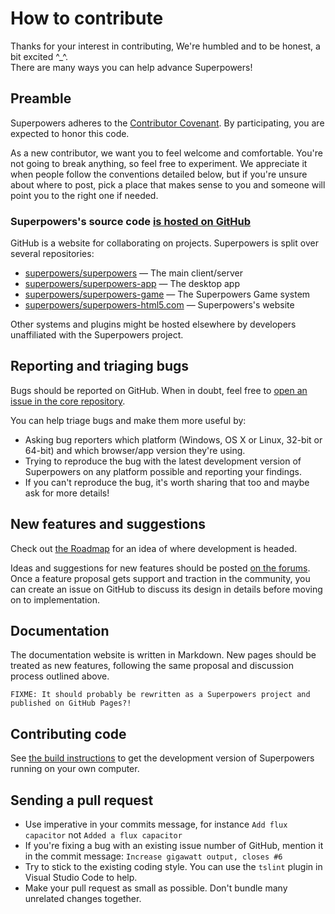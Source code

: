 # How to contribute

Thanks for your interest in contributing, We're humbled and to be honest, a bit excited ^_^.  
There are many ways you can help advance Superpowers!

## Preamble

Superpowers adheres to the [Contributor Covenant](https://github.com/superpowers/superpowers/tree/master/CODE_OF_CONDUCT.md).
By participating, you are expected to honor this code.

As a new contributor, we want you to feel welcome and comfortable.
You're not going to break anything, so feel free to experiment.
We appreciate it when people follow the conventions detailed below,
but if you're unsure about where to post, pick a place that makes sense to you
and someone will point you to the right one if needed.

### Superpowers's source code [is hosted on GitHub](https://github.com/superpowers)

GitHub is a website for collaborating on projects. Superpowers is split over several repositories:

 * [superpowers/superpowers](https://github.com/superpowers/superpowers) — The main client/server
 * [superpowers/superpowers-app](https://github.com/superpowers/superpowers-app) — The desktop app
 * [superpowers/superpowers-game](https://github.com/superpowers/superpowers-game) — The Superpowers Game system
 * [superpowers/superpowers-html5.com](https://github.com/superpowers/superpowers-html5.com) — Superpowers's website

Other systems and plugins might be hosted elsewhere by developers unaffiliated with the Superpowers project.

## Reporting and triaging bugs

Bugs should be reported on GitHub. When in doubt, feel free to [open an issue in the core repository](https://github.com/superpowers/superpowers/issues/new).

You can help triage bugs and make them more useful by:

 * Asking bug reporters which platform (Windows, OS X or Linux, 32-bit or 64-bit) and which browser/app version they're using.
 * Trying to reproduce the bug with the latest development version of Superpowers on any platform possible and reporting your findings.
 * If you can't reproduce the bug, it's worth sharing that too and maybe ask for more details!

## New features and suggestions

Check out [the Roadmap](/en/development/roadmap) for an idea of where development is headed.

Ideas and suggestions for new features should be posted [on the forums](http://itch.io/engine/superpowers/community).
Once a feature proposal gets support and traction in the community,
you can create an issue on GitHub to discuss its design in details before moving on to implementation.

## Documentation

The documentation website is written in Markdown.
New pages should be treated as new features, following the same proposal and discussion process outlined above. 

`FIXME: It should probably be rewritten as a Superpowers project and published on GitHub Pages?!`

## Contributing code

See [the build instructions](/en/development/building-superpowers) to get the development version of Superpowers
running on your own computer.

## Sending a pull request

 * Use imperative in your commits message, for instance `Add flux capacitor` not `Added a flux capacitor`
 * If you're fixing a bug with an existing issue number of GitHub, mention it in the commit message: `Increase gigawatt output, closes #6`  
 * Try to stick to the existing coding style. You can use the `tslint` plugin in Visual Studio Code to help.
 * Make your pull request as small as possible. Don't bundle many unrelated changes together.
